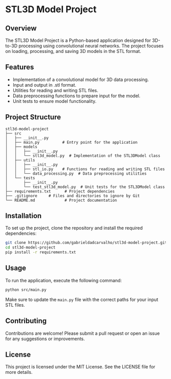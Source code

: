 # STL3D Model Project

## Overview
The STL3D Model Project is a Python-based application designed for 3D-to-3D processing using convolutional neural networks. The project focuses on loading, processing, and saving 3D models in the STL format.

## Features
- Implementation of a convolutional model for 3D data processing.
- Input and output in .stl format.
- Utilities for reading and writing STL files.
- Data preprocessing functions to prepare input for the model.
- Unit tests to ensure model functionality.

## Project Structure
```
stl3d-model-project
├── src
│   ├── __init__.py
│   ├── main.py          # Entry point for the application
│   ├── models
│   │   ├── __init__.py
│   │   └── stl3d_model.py  # Implementation of the STL3DModel class
│   ├── utils
│   │   ├── __init__.py
│   │   ├── stl_io.py    # Functions for reading and writing STL files
│   │   └── data_processing.py  # Data preprocessing utilities
│   └── tests
│       ├── __init__.py
│       └── test_stl3d_model.py  # Unit tests for the STL3DModel class
├── requirements.txt      # Project dependencies
├── .gitignore     # Files and directories to ignore by Git
└── README.md             # Project documentation
```

## Installation
To set up the project, clone the repository and install the required dependencies:

```bash
git clone https://github.com/gabrieldadcarvalho/stl3d-model-project.git
cd stl3d-model-project
pip install -r requirements.txt
```

## Usage
To run the application, execute the following command:

```bash
python src/main.py
```

Make sure to update the `main.py` file with the correct paths for your input STL files.

## Contributing
Contributions are welcome! Please submit a pull request or open an issue for any suggestions or improvements.

## License
This project is licensed under the MIT License. See the LICENSE file for more details.

